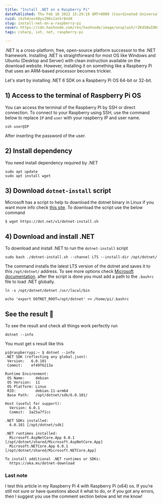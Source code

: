 ```yaml
---
title: "Install .NET on a Raspberry Pi"
datePublished: Thu Feb 10 2022 15:29:19 GMT+0000 (Coordinated Universal Time)
cuid: ckzh4zez40yv296s1atkr8nd4
slug: install-net-on-a-raspberry-pi
cover: https://cdn.hashnode.com/res/hashnode/image/unsplash/rZKdS0wI8Ks/upload/v1643045341828/pxYUYmCGj.jpeg
tags: csharp, iot, net, raspberry-pi

---
```


.NET is a cross-platform, free, open-source platform successor to the .NET framework.
Installing .NET is straightforward for most OS like Windows and Ubuntu (Desktop and Server) with clean instruction available on the download website. However, installing it on something like a Raspberry Pi that uses an ARM-based processor becomes trickier. 

Let's start by installing .NET 6 SDK on a Raspberry Pi OS 64-bit or 32-bit.

## 1) Access to the terminal of Raspberry Pi OS
You can access the terminal of the Raspberry PI by SSH or direct connection. 
To connect to your Raspberry using SSH, use the command below to replace `IP` and `user` with your raspberry IP and user name.
```
ssh user@IP
```
After inserting the password of the user.

## 2) Install dependency
You need install dependency required by .NET 
```
sudo apt update
sudo apt install wget
```
## 3) Download `dotnet-install` script

Microsoft has a script to help to download the dotnet binary in Linux if you want more info check [this site](https://docs.microsoft.com/en-us/dotnet/core/tools/dotnet-install-script). To download the script use the below command
```
$ wget https://dot.net/v1/dotnet-install.sh
```
## 4) Download and install .NET
To download and install .NET to run the `dotnet-install` script 
```
sudo bash ./dotnet-install.sh --channel LTS --install-dir /opt/dotnet/ 
```
The command installs the latest LTS version of the dotnet and saves it to this `/opt/dotnet/` address. To see more options check [Microsoft documentation](https://docs.microsoft.com/en-us/dotnet/core/tools/dotnet-install-script#options). after the script is done you must add a path to the `.bashrc` file to load .NET globally.
```
ln -s /opt/dotnet/dotnet /usr/local/bin

echo 'export DOTNET_ROOT=/opt/dotnet' >> /home/pi/.bashrc
```
## See the result 🤩
To see the result and check all things work perfectly run 
```
dotnet --info
```
You must get s result like this
```
pi@raspberrypi:~ $ dotnet --info
.NET SDK (reflecting any global.json):
 Version:   6.0.101
 Commit:    ef49f6213a

Runtime Environment:
 OS Name:     debian
 OS Version:  11
 OS Platform: Linux
 RID:         debian.11-arm64
 Base Path:   /opt/dotnet/sdk/6.0.101/

Host (useful for support):
  Version: 6.0.1
  Commit:  3a25a7f1cc

.NET SDKs installed:
  6.0.101 [/opt/dotnet/sdk]

.NET runtimes installed:
  Microsoft.AspNetCore.App 6.0.1 [/opt/dotnet/shared/Microsoft.AspNetCore.App]
  Microsoft.NETCore.App 6.0.1 [/opt/dotnet/shared/Microsoft.NETCore.App]

To install additional .NET runtimes or SDKs:
  https://aka.ms/dotnet-download
```
### Last note

I test this article in my Raspberry Pi 4 with Raspberry Pi (x64) os.
If you’re still not sure or have questions about it what to do, or if you got any errors, then I suggest you use the comment section below and let me know!
